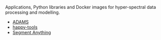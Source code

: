 Applications, Python libraries and Docker images for hyper-spectral data processing and modelling.

* [ADAMS](adams.md)
* [happy-tools](happy_tools/index.md)
* [Segment Anything](sam.md)

